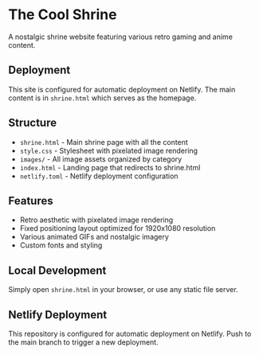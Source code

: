 # The Cool Shrine

A nostalgic shrine website featuring various retro gaming and anime content.

## Deployment

This site is configured for automatic deployment on Netlify. The main content is in `shrine.html` which serves as the homepage.

## Structure

- `shrine.html` - Main shrine page with all the content
- `style.css` - Stylesheet with pixelated image rendering
- `images/` - All image assets organized by category
- `index.html` - Landing page that redirects to shrine.html
- `netlify.toml` - Netlify deployment configuration

## Features

- Retro aesthetic with pixelated image rendering
- Fixed positioning layout optimized for 1920x1080 resolution
- Various animated GIFs and nostalgic imagery
- Custom fonts and styling

## Local Development

Simply open `shrine.html` in your browser, or use any static file server.

## Netlify Deployment

This repository is configured for automatic deployment on Netlify. Push to the main branch to trigger a new deployment.
